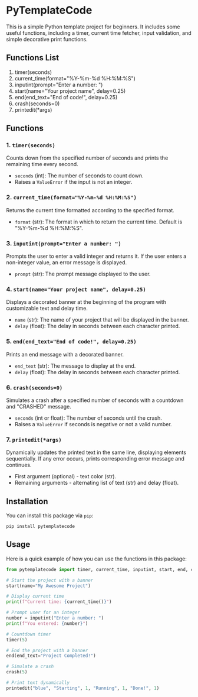 # PyTemplateCode

This is a simple Python template project for beginners. It includes some useful functions, including a timer, current time fetcher, input validation, and simple decorative print functions.

## Functions List

1. timer(seconds)
2. current_time(format="%Y-%m-%d %H:%M:%S")
3. inputint(prompt="Enter a number: ")
4. start(name="Your project name", delay=0.25)
5. end(end_text="End of code!", delay=0.25)
6. crash(seconds=0)
7. printedit(*args)

## Functions

### 1. `timer(seconds)`
Counts down from the specified number of seconds and prints the remaining time every second.

- `seconds` (int): The number of seconds to count down.
- Raises a `ValueError` if the input is not an integer.

### 2. `current_time(format="%Y-%m-%d %H:%M:%S")`
Returns the current time formatted according to the specified format.

- `format` (str): The format in which to return the current time. Default is "%Y-%m-%d %H:%M:%S".

### 3. `inputint(prompt="Enter a number: ")`
Prompts the user to enter a valid integer and returns it. If the user enters a non-integer value, an error message is displayed.

- `prompt` (str): The prompt message displayed to the user.

### 4. `start(name="Your project name", delay=0.25)`
Displays a decorated banner at the beginning of the program with customizable text and delay time.

- `name` (str): The name of your project that will be displayed in the banner.
- `delay` (float): The delay in seconds between each character printed.

### 5. `end(end_text="End of code!", delay=0.25)`
Prints an end message with a decorated banner.

- `end_text` (str): The message to display at the end.
- `delay` (float): The delay in seconds between each character printed.

### 6. `crash(seconds=0)`
Simulates a crash after a specified number of seconds with a countdown and "CRASHED" message.

- `seconds` (int or float): The number of seconds until the crash.
- Raises a `ValueError` if seconds is negative or not a valid number.

### 7. `printedit(*args)`
Dynamically updates the printed text in the same line, displaying elements sequentially. If any error occurs, prints corresponding error message and continues.

- First argument (optional) - text color (str).
- Remaining arguments - alternating list of text (str) and delay (float).

## Installation

You can install this package via `pip`:

```
pip install pytemplatecode
```

## Usage

Here is a quick example of how you can use the functions in this package:

```python
from pytemplatecode import timer, current_time, inputint, start, end, crash, printedit

# Start the project with a banner
start(name="My Awesome Project")

# Display current time
print(f"Current time: {current_time()}")

# Prompt user for an integer
number = inputint("Enter a number: ")
print(f"You entered: {number}")

# Countdown timer
timer(5)

# End the project with a banner
end(end_text="Project Completed!")

# Simulate a crash
crash(5)

# Print text dynamically
printedit("blue", "Starting", 1, "Running", 1, "Done!", 1)
```
